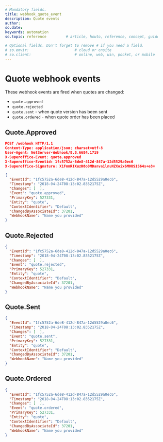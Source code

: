 ```yaml
---
# Mandatory fields.
title: webhook_quote_event
description: Quote events
author:
so.date:
keywords: automation
so.topic: reference         # article, howto, reference, concept, guide

# Optional fields. Don't forget to remove # if you need a field.
# so.envir:                     # cloud or onsite
# so.client:                    # online, web, win, pocket, or mobile
---
```


# Quote webhook events

These webhook events are fired when quotes are changed:

* `quote.approved`
* `quote.rejected`
* `quote.sent` - when quote version has been sent
* `quote.ordered` - when quote order has been placed

## Quote.Approved

```json
POST /webhook HTTP/1.1
Content-Type: application/json; charset=utf-8
User-Agent: NetServer-Webhook/8.8.6684.1719
X-Superoffice-Event: quote.approved
X-Superoffice-Eventid: 1fc5752a-6de8-412d-847a-12d5529a0ec6
X-Superoffice-Signature: X1FmmRIXuzH8o0MDanva1lnuNZXoix6M0US1S64s+e8=

{
  "EventId": "1fc5752a-6de8-412d-847a-12d5529a0ec6",
  "Timestamp": "2018-04-24T08:13:02.8352175Z",
  "Changes": [  ],
  "Event": "quote.approved",
  "PrimaryKey": 527331,
  "Entity": "quote",
  "ContextIdentifier": "Default",
  "ChangedByAssociateId": 37201,
  "WebhookName": "Name you provided"
}
```

## Quote.Rejected

```json
{
  "EventId": "1fc5752a-6de8-412d-847a-12d5529a0ec6",
  "Timestamp": "2018-04-24T08:13:02.8352175Z",
  "Changes": [  ],
  "Event": "quote.rejected",
  "PrimaryKey": 527331,
  "Entity": "quote",
  "ContextIdentifier": "Default",
  "ChangedByAssociateId": 37201,
  "WebhookName": "Name you provided"
}
```

## Quote.Sent

```json
{
  "EventId": "1fc5752a-6de8-412d-847a-12d5529a0ec6",
  "Timestamp": "2018-04-24T08:13:02.8352175Z",
  "Changes": [  ],
  "Event": "quote.sent",
  "PrimaryKey": 527331,
  "Entity": "quote",
  "ContextIdentifier": "Default",
  "ChangedByAssociateId": 37201,
  "WebhookName": "Name you provided"
}
```

## Quote.Ordered

```json
{
  "EventId": "1fc5752a-6de8-412d-847a-12d5529a0ec6",
  "Timestamp": "2018-04-24T08:13:02.8352175Z",
  "Changes": [  ],
  "Event": "quote.ordered",
  "PrimaryKey": 527331,
  "Entity": "quote",
  "ContextIdentifier": "Default",
  "ChangedByAssociateId": 37201,
  "WebhookName": "Name you provided"
}
```
